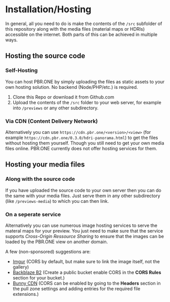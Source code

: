 # Installation/Hosting
In general, all you need to do is make the contents of the `/src` subfolder  of this repository along with the media files (material maps or HDRIs) accessible on the internet. Both parts of this can be achieved in multiple ways.

## Hosting the source code
### Self-Hosting
You can host PBR.ONE by simply uploading the files as static assets to your own hosting solution. No backend (Node/PHP/etc.) is required.

1. Clone this Repo or download it from Github.com
2. Upload the contents of the `/src` folder to your web server, for example into `/previews` or any other subdirectory.

### Via CDN (Content Delivery Network)
Alternatively you can use `https://cdn.pbr.one/<version>/<view>` (for example `https://cdn.pbr.one/0.3.0/hdri-panorama.html`) to get the files without hosting them yourself. Though you still need to get your own media files online. PBR.ONE currently does not offer hosting services for them.

## Hosting your media files
### Along with the source code
If you have uploaded the source code to your own server then you can do the same with your media files. Just serve them in any other subdirectory (like `/previews-media`) to which you can then link.

### On a seperate service
Alternatively you can use numerous image hosting services to serve the materal maps for your preview.
You just need to make sure that the service supports *Cross-Origin Ressource Sharing* to ensure that the images can be loaded by the PBR.ONE view on another domain.

A few (non-sponsored) suggestions are:
- [Imgur](https://imgur.com/) (CORS by default, but make sure to link the image itself, not the gallery)
- [Backblaze B2](https://www.backblaze.com/b2/cloud-storage.html) (Create a public bucket enable CORS in the **CORS Rules** section for your bucket.)
- [Bunny CDN](https://bunny.net/) (CORS can be enabled by going to the **Headers** section in the pull zone settings and adding entries for the required file extensions.)
